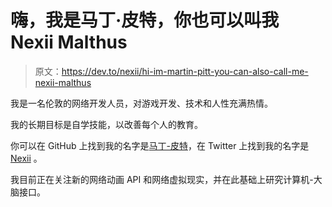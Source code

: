 # 嗨，我是马丁·皮特，你也可以叫我 Nexii Malthus

> 原文：<https://dev.to/nexii/hi-im-martin-pitt-you-can-also-call-me-nexii-malthus>

我是一名伦敦的网络开发人员，对游戏开发、技术和人性充满热情。

我的长期目标是自学技能，以改善每个人的教育。

你可以在 GitHub 上找到我的名字是[马丁-皮特](https://github.com/Martin-Pitt)，在 Twitter 上找到我的名字是 [Nexii](https://twitter.com/Nexii) 。

我目前正在关注新的网络动画 API 和网络虚拟现实，并在此基础上研究计算机-大脑接口。